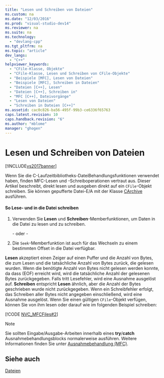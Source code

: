 ```yaml
---
title: "Lesen und Schreiben von Dateien"
ms.custom: na
ms.date: "12/03/2016"
ms.prod: "visual-studio-dev14"
ms.reviewer: na
ms.suite: na
ms.technology: 
  - "devlang-cpp"
ms.tgt_pltfrm: na
ms.topic: "article"
dev_langs: 
  - "C++"
helpviewer_keywords: 
  - "CFile-Klasse, Objekte"
  - "CFile-Klasse, Lesen und Schreiben von CFile-Objekte"
  - "Beispiele [MFC], Lesen von Dateien"
  - "Beispiele [MFC], Schreiben in Dateien"
  - "Dateien [C++], Lesen"
  - "Dateien [C++], Schreiben in"
  - "MFC [C++], Dateivorgänge"
  - "Lesen von Dateien"
  - "Schreiben in Dateien [C++]"
ms.assetid: cac0c826-ba56-495f-99b3-ce6336f65763
caps.latest.revision: 10
caps.handback.revision: "6"
ms.author: "mblome"
manager: "ghogen"
---
```

# Lesen und Schreiben von Dateien
[!INCLUDE[vs2017banner](../assembler/inline/includes/vs2017banner.md)]

Wenn Sie die C\-Laufzeitbibliotheks\-DateiBehandlungsfunktionen verwendet haben, finden MFC\-Lesen und \-Schreiboperationen vertraut aus.  Dieser Artikel beschreibt, direkt lesen und ausgeben direkt auf ein `CFile`\-Objekt schreiben.  Sie können gepufferte Datei\-E\/A mit der Klasse [CArchive](../mfc/reference/carchive-class.md) ausführen.  
  
#### So Lese\- und in die Datei schreiben  
  
1.  Verwenden Sie **Lesen** und **Schreiben**\-Memberfunktionen, um Daten in die Datei zu lesen und zu schreiben.  
  
     \- oder \-  
  
2.  Die `Seek`\-Memberfunktion ist auch für das Wechseln zu einem bestimmten Offset in die Datei verfügbar.  
  
 **Lesen** akzeptiert einen Zeiger auf einen Puffer und die Anzahl von Bytes, die zum Lesen und die tatsächliche Anzahl von Bytes zurück, die gelesen wurden.  Wenn die benötigte Anzahl von Bytes nicht gelesen werden konnte, da dass \(EOF\) erreicht wird, wird die tatsächliche Anzahl der gelesenen Bytes zurückgegeben.  Falls tritt Lesefehler, wird eine Ausnahme ausgelöst auf.  **Schreiben** entspricht **Lesen** ähnlich, aber die Anzahl der Bytes geschrieben wurde nicht zurückgegeben.  Wenn ein Schreibfehler erfolgt, das Schreiben aller Bytes nicht angegeben einschließend, wird eine Ausnahme ausgelöst.  Wenn Sie einen gültigen `CFile`\-Objekt verfügen, können Sie von ihm lesen oder darauf wie im folgenden Beispiel schreiben:  
  
 [!CODE [NVC_MFCFiles#2](../CodeSnippet/VS_Snippets_Cpp/NVC_MFCFiles#2)]  
  
> [!NOTE]
>  Sie sollten Eingabe\/Ausgabe\-Arbeiten innerhalb eines **try**\/**catch** Ausnahmebehandlungsblocks normalerweise ausführen.  Weitere Informationen finden Sie unter [Ausnahmebehandlung \(MFC\)](../mfc/exception-handling-in-mfc.md).  
  
## Siehe auch  
 [Dateien](../mfc/files-in-mfc.md)